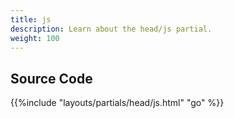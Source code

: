 ```yaml
---
title: js
description: Learn about the head/js partial.
weight: 100
---
```



## Source Code 

{{%include "layouts/partials/head/js.html" "go" %}}